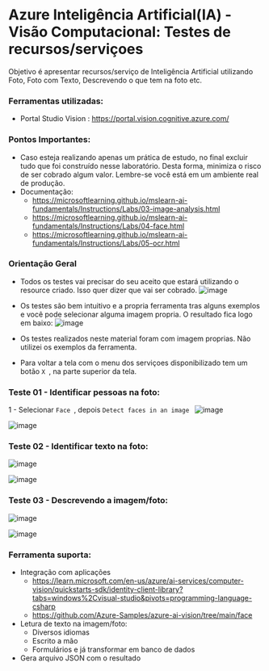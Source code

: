 # Azure Inteligência Artificial(IA) - Visão Computacional: Testes de recursos/serviçoes
Objetivo é apresentar recursos/serviço de Inteligência Artificial utilizando Foto, Foto com Texto, Descrevendo o que tem na foto etc.

### Ferramentas utilizadas:
- Portal Studio Vision : https://portal.vision.cognitive.azure.com/

### Pontos Importantes:
- Caso esteja realizando apenas um prática de estudo, no final excluir tudo que foi construído nesse laboratório. Desta forma, minimiza o risco de ser cobrado algum valor. Lembre-se você está em um ambiente real de produção.
- Documentação:
    + https://microsoftlearning.github.io/mslearn-ai-fundamentals/Instructions/Labs/03-image-analysis.html
    + https://microsoftlearning.github.io/mslearn-ai-fundamentals/Instructions/Labs/04-face.html
    + https://microsoftlearning.github.io/mslearn-ai-fundamentals/Instructions/Labs/05-ocr.html

### Orientação Geral
- Todos os testes vai precisar do seu aceito que estará utilizando o resource criado. Isso quer dizer que vai ser cobrado.
![image](https://github.com/user-attachments/assets/3d77e0dd-db28-4a24-a2ec-688d752e70ee)

- Os testes são bem intuitivo e a propria ferramenta tras alguns exemplos e você pode selecionar alguma imagem propria. O resultado fica logo em baixo:
![image](https://github.com/user-attachments/assets/101fb7ce-7f99-463b-954c-79c4f897dd09)

- Os testes realizados neste material foram com imagem proprias. Não utilizei os exemplos da ferramenta.
- Para voltar a tela com o menu dos serviçoes disponibilizado tem um botão ``` X  ```, na parte superior da tela.
  
### Teste 01 - Identificar pessoas na foto:
1 - Selecionar ``` Face  ```, depois ``` Detect faces in an image  ```
![image](https://github.com/user-attachments/assets/96ca218a-65af-4c9d-8b3d-6b3ee62b534e)

![image](https://github.com/user-attachments/assets/010e5ef0-7bd3-4cf3-8404-5f7759863f30)


### Teste 02 - Identificar texto na foto:
![image](https://github.com/user-attachments/assets/30df6005-95c3-4cba-8be6-d59778a506e6)

![image](https://github.com/user-attachments/assets/3261747b-c442-43ac-b5bc-3b0d7576c0f4)


### Teste 03 - Descrevendo a imagem/foto:
![image](https://github.com/user-attachments/assets/1ce9c879-e482-40f6-bf07-2b59738bdfd0)

![image](https://github.com/user-attachments/assets/47e418f5-a1d4-43a9-b451-9d20cf8d4543)


### Ferramenta suporta:
- Integração com aplicações
   * https://learn.microsoft.com/en-us/azure/ai-services/computer-vision/quickstarts-sdk/identity-client-library?tabs=windows%2Cvisual-studio&pivots=programming-language-csharp
   * https://github.com/Azure-Samples/azure-ai-vision/tree/main/face
- Letura de texto na imagem/foto:
   * Diversos idiomas
   * Escrito a mão
   * Formulários e já transformar em banco de dados
- Gera arquivo JSON com o resultado


